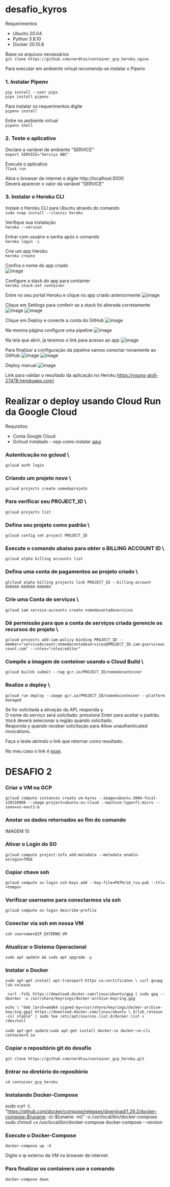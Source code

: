 # desafio_kyros

Requerimentos
- Ubuntu 20.04
- Python 3.8.10
- Docker 20.10.8

Baixe os arquivos necessários \
`git clone https://github.com/nerdtux/container_gcp_heroku_nginx`

Para executar em ambiente virtual recomenda-se instalar o Pipenv

### 1. Instalar Pipenv
`pip install --user pipx` \
`pipx install pipenv`

Para instalar os requerimentos digite \
`pipenv install`

Entre no ambiente virtual \
`pipenv shell`

### 2. Teste o aplicativo

Declare a variável de ambiente "SERVICE" \
`export SERVICE="Serviço ABC"`

Execute o aplicativo \
`flask run`

Abra o browser de internet e digite http://localhost:5000 \
Deverá aparecer o valor da variável "SERVICE"

### 3. Instalar o Heroku CLI

Instale o Heroku CLI para Ubuntu através do comando \
`sudo snap install --classic heroku`

Verifique sua instalação \
`heroku --version`

Entrar com usuário e senha após o comando \
`heroku login -i`

Crie um app Heroku \
`heroku create`

Confira o nome do app criado \
![image](https://user-images.githubusercontent.com/84750652/132788779-d2c26a30-3fcc-4cf9-bfb3-1032d42d24f1.png)


Configure a stack do app para container \
`heroku stack:set container`

Entre no seu portal Heroku e clique no app criado anteriormente
![image](https://user-images.githubusercontent.com/84750652/132788900-8c278cf5-a7a7-43ab-ab6a-0853359a9607.png)


Clique em Settings para conferir se a stack foi alterada corretamente
![image](https://user-images.githubusercontent.com/84750652/132788964-b6a926ca-d9aa-41b9-995d-4712019a3fcc.png)
![image](https://user-images.githubusercontent.com/84750652/132788985-5f8b7848-48d2-4809-bcf5-bac883f52f0e.png)

Clique em Deploy e conecte a conta do GitHub
![image](https://user-images.githubusercontent.com/84750652/132789029-ea43bbf9-8edb-4372-a139-24f00cd9468b.png)

Na mesma página configure uma pipeline
![image](https://user-images.githubusercontent.com/84750652/132789077-5af3c659-ee99-47d3-b128-33de89572610.png)

Na tela que abrir, já teremos o link para acesso ao app
![image](https://user-images.githubusercontent.com/84750652/132789107-ddacc647-60a0-4ebe-9157-cd39ff3866da.png)

Para finalizar a configuração da pipeline vamos conectar novamente ao GitHub
![image](https://user-images.githubusercontent.com/84750652/132789145-050dbacb-c58a-4095-b995-dddb060bc433.png)
![image](https://user-images.githubusercontent.com/84750652/132789184-e637d52d-74ec-4ff7-91ab-e317cbfc024b.png)

Deploy manual
![image](https://user-images.githubusercontent.com/84750652/132996464-2c38e0e6-387e-44d9-aa25-e29ccbfadc60.png)


Link para validar o resultado da aplicação no Heroku
<https://young-atoll-27478.herokuapp.com/>

# Realizar o deploy usando Cloud Run da Google Cloud

Requisitos:
- Conta Google Cloud
- Gcloud instalado - veja como instalar [aqui](https://cloud.google.com/sdk/docs/install#deb)

### Autenticação no gcloud \
`gcloud auth login`

### Criando um projeto novo \
`gcloud projects create nomedoprojeto`

### Para verificar seu PROJECT_ID \
`gcloud projects list`

### Defina seu projeto como padrão \
`gcloud config set project PROJECT_ID`

### Execute o comando abaixo para obter o BILLING ACCOUNT ID \
`gcloud alpha billing accounts list`

### Defina uma conta de pagamentos ao projeto criado \
`glcloud alpha billing projects link PROJECT_ID --billing-account 0X0X0X-0X0X0X-0X0X0X`

### Crie uma Conta de serviços \
`gcloud iam service-accounts create nomedacontadeservicos`

### Dê permissão para que a conta de serviços criada gerencie os recursos do projeto \
`gcloud projects add-iam-policy-binding PROJECT_ID --member="serviceAccount:nomedacontadeservicos@PROJECT_ID.iam.gserviceaccount.com" --roles="roles/editor"`

### Compile a imagem de conteiner usando o Cloud Build \
`gcloud builds submit --tag gcr.io/PROJECT_ID/nomedoconteiner`

### Realize o deploy \
`gcloud run deploy --image gcr.io/PROJECT_ID/nomedoconteiner --platform managed`

Se for solicitada a ativação da API, responda y. \
O nome do serviço será solicitado: pressione Enter para aceitar o padrão. \
Você deverá selecionar a região quando solicitado. \
Responda y quando receber solicitação para Allow unauthenticated invocations.

Faça o teste abrindo o link que retornar como resultado.

No meu caso o link é [esse](https://servico-4mzy6cfcfa-ue.a.run.app).

# DESAFIO 2

### Criar a VM na GCP
`gcloud compute instances create vm-kyros --image=ubuntu-2004-focal-v20210908 --image-project=ubuntu-os-cloud --machine-type=f1-micro --zone=us-east1-b
`
### Anotar os dados retornados ao fim do comando
IMAGEM 10

### Ativar o Login do SO
`gcloud compute project-info add-metadata --metadata enable-oslogin=TRUE`

### Copiar chave ssh
`gcloud compute os-login ssh-keys add --key-file=PATH/id_rsa.pub --ttl=<tempo>`

### Verificar username para conectarmos via ssh
`gcloud compute os-login describe-profile`

### Conectar via ssh em nossa VM
`ssh usernamer@IP_EXTERNO_VM`

### Atualizar o Sistema Operacional
`sudo apt update && sudo apt upgrade -y`

### Instalar o Docker
`sudo apt-get install apt-transport-https ca-certificates \
            curl gnupg lsb-release`

` curl -fsSL https://download.docker.com/linux/ubuntu/gpg | sudo gpg --dearmor -o /usr/share/keyrings/docker-archive-keyring.gpg`

`echo \
  "deb [arch=amd64 signed-by=/usr/share/keyrings/docker-archive-keyring.gpg] https://download.docker.com/linux/ubuntu \
  $(lsb_release -cs) stable" | sudo tee /etc/apt/sources.list.d/docker.list > /dev/null`

`sudo apt-get update`
`sudo apt-get install docker-ce docker-ce-cli containerd.io`

### Copiar o repositório git do desafio
`git clone https://github.com/nerdtux/container_gcp_heroku.git`

### Entrar no diretório do repositório
`cd container_gcp_heroku`

### Instalando Docker-Compose
sudo curl -L "https://github.com/docker/compose/releases/download/1.29.2/docker-compose-$(uname -s)-$(uname -m)" -o /usr/local/bin/docker-compose
sudo chmod +x /usr/local/bin/docker-compose
docker-compose --version

### Execute o Docker-Compose
`docker-compose up -d`

Digite o ip externo da VM no browser de internet.

### Para finalizar os containers use o comando
`docker-compose down`


